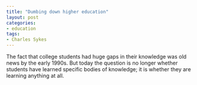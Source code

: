 ```yaml
---
title: "Dumbing down higher education"
layout: post
categories:
- education
tags:
- Charles Sykes
---
```


The fact that college students had huge gaps in their knowledge was old news by the early 1990s. But today the question is no longer whether students have learned specific bodies of knowledge; it is whether they are learning anything at all.